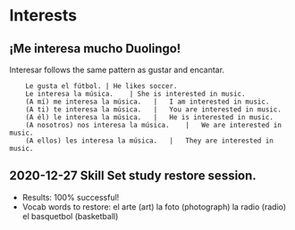 # Interests

## ¡Me interesa mucho Duolingo!
Interesar follows the same pattern as gustar and encantar.

        Le gusta el fútbol. | He likes soccer.
        Le interesa la música.    | She is interested in music.
        (A mí) me interesa la música.   |   I am interested in music.
        (A ti) te interesa la música.   |   You are interested in music.
        (A él) le interesa la música.   |   He is interested in music.
        (A nosotros) nos interesa la música.    |   We are interested in music.
        (A ellos) les interesa la música.   |   They are interested in music.
        
## 2020-12-27 Skill Set study restore session. 
* Results: 100% successful! 
* Vocab words to restore: 
        el arte (art)
        la foto (photograph)
        la radio (radio)
        el basquetbol (basketball) 
